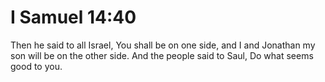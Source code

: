 # I Samuel 14:40

Then he said to all Israel, You shall be on one side, and I and Jonathan my son will be on the other side. And the people said to Saul, Do what seems good to you.
